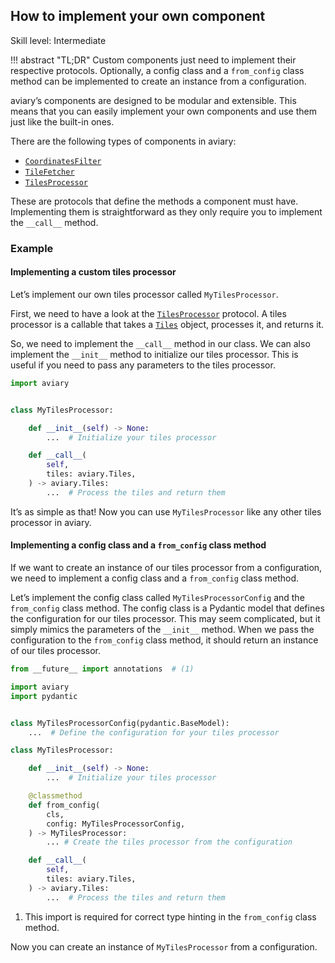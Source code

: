 ## How to implement your own component

<span class="aviary-skill-level">Skill level: Intermediate</span>

!!! abstract "TL;DR"
    Custom components just need to implement their respective protocols.
    Optionally, a config class and a `from_config` class method can be implemented
    to create an instance from a configuration.

aviary’s components are designed to be modular and extensible.
This means that you can easily implement your own components and use them just like the built-in ones.

There are the following types of components in aviary:

- [`CoordinatesFilter`][CoordinatesFilter]
- [`TileFetcher`][TileFetcher]
- [`TilesProcessor`][TilesProcessor]

These are protocols that define the methods a component must have.
Implementing them is straightforward as they only require you to implement the `__call__` method.

  [CoordinatesFilter]: ../../api_reference/utils/coordinates_filter/coordinates_filter.md#aviary.utils.CoordinatesFilter
  [TileFetcher]: ../../api_reference/tile/tile_fetcher/tile_fetcher.md#aviary.tile.TileFetcher
  [TilesProcessor]: ../../api_reference/tile/tiles_processor/tiles_processor.md#aviary.tile.TilesProcessor

### Example

#### Implementing a custom tiles processor

Let’s implement our own tiles processor called `MyTilesProcessor`.

First, we need to have a look at the [`TilesProcessor`][TilesProcessor] protocol.
A tiles processor is a callable that takes a [`Tiles`][Tiles] object, processes it, and returns it.

So, we need to implement the `__call__` method in our class.
We can also implement the `__init__` method to initialize our tiles processor.
This is useful if you need to pass any parameters to the tiles processor.

``` python title="my_tiles_processor.py"
import aviary


class MyTilesProcessor:

    def __init__(self) -> None:
        ...  # Initialize your tiles processor

    def __call__(
        self,
        tiles: aviary.Tiles,
    ) -> aviary.Tiles:
        ...  # Process the tiles and return them
```

It’s as simple as that! Now you can use `MyTilesProcessor` like any other tiles processor in aviary.

#### Implementing a config class and a `from_config` class method

If we want to create an instance of our tiles processor from a configuration,
we need to implement a config class and a `from_config` class method.

Let’s implement the config class called `MyTilesProcessorConfig` and the `from_config` class method.
The config class is a Pydantic model that defines the configuration for our tiles processor.
This may seem complicated, but it simply mimics the parameters of the `__init__` method.
When we pass the configuration to the `from_config` class method, it should return an instance of our tiles processor.

``` python title="my_tiles_processor.py" hl_lines="1 4 7-8 15-20"
from __future__ import annotations  # (1)

import aviary
import pydantic


class MyTilesProcessorConfig(pydantic.BaseModel):
    ...  # Define the configuration for your tiles processor

class MyTilesProcessor:

    def __init__(self) -> None:
        ...  # Initialize your tiles processor

    @classmethod
    def from_config(
        cls,
        config: MyTilesProcessorConfig,
    ) -> MyTilesProcessor:
        ... # Create the tiles processor from the configuration

    def __call__(
        self,
        tiles: aviary.Tiles,
    ) -> aviary.Tiles:
        ...  # Process the tiles and return them
```

1.  This import is required for correct type hinting in the `from_config` class method.

Now you can create an instance of `MyTilesProcessor` from a configuration.

  [TilesProcessor]: ../../api_reference/tile/tiles_processor/tiles_processor.md#aviary.tile.TilesProcessor
  [Tiles]: ../../api_reference/core/tiles.md#aviary.Tiles
